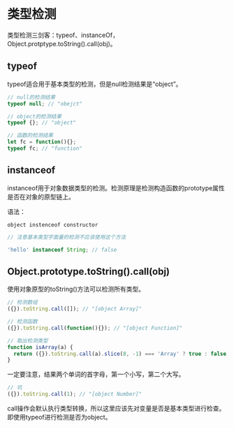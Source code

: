 # 类型检测

类型检测三剑客：typeof、instanceOf，Object.protptype.toString().call(obj)。

## typeof

typeof适合用于基本类型的检测，但是null检测结果是“object”。

```js
// null的检测结果
typeof null; // "obejct"

// object的检测结果
typeof {}; // "object"

// 函数的检测结果
let fc = function(){};
typeof fc; // "function"
```

## instanceof

instanceof用于对象数据类型的检测。检测原理是检测构造函数的prototype属性是否在对象的原型链上。

语法：

```object instenceof constructor``` 

```js
// 注意基本类型字面量的检测不应该使用这个方法

'hello' instanceof String; // false
```

## Object.prototype.toString().call(obj)

使用对象原型的toString()方法可以检测所有类型。

```js
// 检测数组
({}).toString.call([]); // "[object Array]"

// 检测函数
({}).toString.call(function(){}); // "[object Function]"
```

```js
// 取出检测类型
function isArray(a) {
  return ({}).toString.call(a).slice(8, -1) === 'Array' ? true : false;
}
```

一定要注意，结果两个单词的首字母，第一个小写，第二个大写。

```js
// 坑
({}).toString.call(1); // "[object Number]"
```

call操作会默认执行类型转换，所以这里应该先对变量是否是基本类型进行检查。即使用typeof进行检测是否为object。


